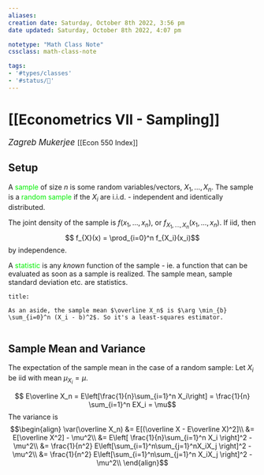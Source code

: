 ```yaml
---
aliases:
creation date: Saturday, October 8th 2022, 3:56 pm
date updated: Saturday, October 8th 2022, 4:07 pm

notetype: "Math Class Note"
cssclass: math-class-note

tags: 
- '#types/classes'
- '#status/🚧'
---
```


# [[Econometrics VII - Sampling]]
<span style = "font-size:120%"><i >Zagreb Mukerjee </i></span>
[[Econ 550 Index]]

## Setup

A <font color=gree>sample</font> of size $n$ is some random variables/vectors, $X_1, \ldots, X_n$. The sample is a <font color=gree>random sample</font> if the $X_i$ are i.i.d. - independent and identically distributed. 

The joint density of the sample is $f(x_1, \ldots, x_n)$, or $f_{X_1, \ldots, X_n}(x_1,\ldots, x_n)$. If iid, then 
$$ f_{X}(x) = \prod_{i=0}^n f_{X_i}(x_i)$$by independence.


A <font color=gree>statistic</font> is any *known* function of the sample - ie. a function that can be evaluated as soon as a sample is realized. The sample mean, sample standard deviation etc. are statistics. 

```ad-note
title: 

As an aside, the sample mean $\overline X_n$ is $\arg \min_{b} \sum_{i=0}^n (X_i - b)^2$. So it's a least-squares estimator. 


```

## Sample Mean and Variance

The expectation of the sample mean in the case of a random sample: Let $X_i$ be iid with mean $\mu_{X_i} = \mu.$

$$ E\overline X_n = E\left[\frac{1}{n}\sum_{i=1}^n X_i\right] = \frac{1}{n} \sum_{i=1}^n EX_i = \mu$$
The variance is 
$$\begin{align}
\var(\overline X_n) &= E[(\overline X - E\overline X)^2]\\
&= E[\overline X^2] - \mu^2\\
&= E\left[ \frac{1}{n}\sum_{i=1}^n X_i \right]^2 - \mu^2\\
&= \frac{1}{n^2} E\left[\sum_{i=1}^n\sum_{j=1}^nX_iX_j \right]^2 - \mu^2\\
&= \frac{1}{n^2} E\left[\sum_{i=1}^n\sum_{j=1}^n X_iX_j \right]^2 - \mu^2\\
\end{align}$$

